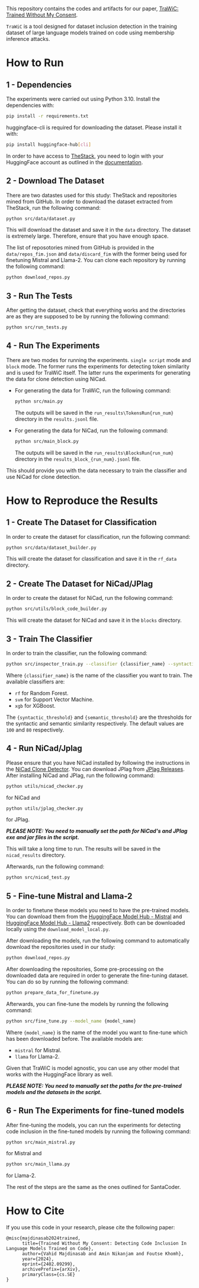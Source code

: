 This repository contains the codes and artifacts for our paper, [TraWiC: Trained Without My Consent](https://arxiv.org/abs/2402.09299).

`TraWiC` is a tool designed for dataset inclusion detection in the training dataset of large language models trained on code using membership inference attacks.

# How to Run

## 1 - Dependencies
The experiments were carried out using Python 3.10.
Install the dependencies with:
```bash
pip install -r requirements.txt
```

huggingface-cli is required for downloading the dataset. Please install it with:
```bash
pip install huggingface-hub[cli]
```
In order to have access to [TheStack](https://huggingface.co/datasets/bigcode/the-stack), you need to login with your HuggingFace account as outlined in the [documentation](https://huggingface.co/docs/huggingface_hub/main/guides/cli).

## 2 - Download The Dataset
There are two datastes used for this study: TheStack and repositories mined from GitHub.
In order to download the dataset extracted from TheStack, run the following command:
```bash
python src/data/dataset.py
```
This will download the dataset and save it in the `data` directory. The dataset is extremely large. Therefore, ensure that you have enough space.

The list of reposotories mined from GitHub is provided in the `data/repos_fim.json` and `data/discard_fim` with the former being used for finetuning Mistral and Llama-2. You can clone each repository by running the following command:

```bash
python download_repos.py
```

## 3 - Run The Tests
After getting the dataset, check that everything works and the directories are as they are supposed to be by running the following command:
```bash
python src/run_tests.py
```

## 4 - Run The Experiments
There are two modes for running the experiments. `single script` mode and `block` mode. The former runs the experiments for detecting token similarity and is used for TraWiC itself. The latter runs the experiments for generating the data for clone detection using NiCad.

- For generating the data for TraWiC, run the following command:
    ```bash
    python src/main.py
    ```
    The outputs will be saved in the `run_results\TokensRun{run_num}` directory in the `results.jsonl` file.

- For generating the data for NiCad, run the following command:
    ```bash
    python src/main_block.py
    ```
    The outputs will be saved in the `run_results\BlocksRun{run_num}` directory in the `results_block_{run_num}.jsonl` file.


This should provide you with the data necessary to train the classifier and use NiCad for clone detection.

# How to Reproduce the Results

## 1 - Create The Dataset for Classification
In order to create the dataset for classification, run the following command:
```bash
python src/data/dataset_builder.py
```
This will create the dataset for classification and save it in the `rf_data` directory.

## 2 - Create The Dataset for NiCad/JPlag
In order to create the dataset for NiCad, run the following command:
```bash
python src/utils/block_code_builder.py
```
This will create the dataset for NiCad and save it in the `blocks` directory.

## 3 - Train The Classifier
In order to train the classifier, run the following command:
```bash
python src/inspector_train.py --classifier {classifier_name} --syntactic_threshold {syntactic_threshold} --semantic_threshold {semantic_threshold} 
```
Where `{classifier_name}` is the name of the classifier you want to train. The available classifiers are:
- `rf` for Random Forest.
- `svm` for Support Vector Machine.
- `xgb` for XGBoost.

The `{syntactic_threshold}` and `{semantic_threshold}` are the thresholds for the syntactic and semantic similarity respectively. The default values are `100` and `80` respectively. 

## 4 - Run NiCad/Jplag
Please ensure that you have NiCad installed by following the instructions in the [NiCad Clone Detector](https://www.txl.ca/txl-nicaddownload.html). You can download JPlag from [JPlag Releases](https://github.com/jplag/JPlag/releases). After installing NiCad and JPlag, run the following command:
```bash
python utils/nicad_checker.py
```
for NiCad and
```bash
python utils/jplag_checker.py
```
for JPlag.

***PLEASE NOTE: You need to manually set the path for NiCad's and JPlag exe and jar files in the script.***

This will take a long time to run. The results will be saved in the `nicad_results` directory.

Afterwards, run the following command:
```bash
python src/nicad_test.py
```

## 5 - Fine-tune Mistral and Llama-2
In order to finetune these models you need to have the pre-trained models. You can download them from the [HuggingFace Model Hub - Mistral](https://huggingface.co/mistralai/Mistral-7B-v0.1) and [HuggingFace Model Hub - Llama2](https://huggingface.co/meta-llama/Llama-2-7b) respectively. Both can be downloaded locally using the `download_model_local.py`.

After downloading the models, run the following command to automatically download the repositories used in our study:
```bash
python download_repos.py
```

After downloading the repositories, Some pre-processing on the downloaded data are required in order to generate the fine-tuning dataset. You can do so by running the following command:
```bash
python prepare_data_for_finetune.py
```

Afterwards, you can fine-tune the models by running the following command:
```bash
python src/fine_tune.py --model_name {model_name}
```
Where `{model_name}` is the name of the model you want to fine-tune which has been downloaded before. The available models are:
- `mistral` for Mistral.
- `llama` for Llama-2.

Given that TraWiC is model agnostic, you can use any other model that works with the HuggingFace library as well.

***PLEASE NOTE: You need to manually set the paths for the pre-trained models and the datasets in the script.***

## 6 - Run The Experiments for fine-tuned models
After fine-tuning the models, you can run the experiments for detecting code inclusion in the fine-tuned models by running the following command:

```bash
python src/main_mistral.py
```
for Mistral and
```bash
python src/main_llama.py
```
for Llama-2.

The rest of the steps are the same as the ones outlined for SantaCoder.


# How to Cite
If you use this code in your research, please cite the following paper:

```
@misc{majdinasab2024trained,
      title={Trained Without My Consent: Detecting Code Inclusion In Language Models Trained on Code}, 
      author={Vahid Majdinasab and Amin Nikanjam and Foutse Khomh},
      year={2024},
      eprint={2402.09299},
      archivePrefix={arXiv},
      primaryClass={cs.SE}
}
```
